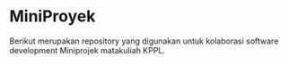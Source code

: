 # MiniProyek
Berikut merupakan repository yang digunakan untuk kolaborasi software development Miniprojek matakuliah KPPL.
